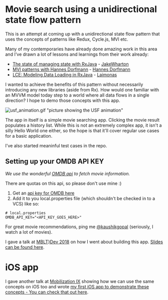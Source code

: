 # Movie search using a unidirectional state flow pattern

This is an attempt at coming up with a unidirectional state flow pattern that uses the concepts
of patterns like Redux, Cycle.js, MVI etc.

Many of my contemporaries have already done amazing work in this area and I've drawn a lot of lessons and learnings from their work already:

* [The state of managing state with RxJava](https://jakewharton.com/the-state-of-managing-state-with-rxjava/) - [JakeWharton](https://twitter.com/JakeWharton)
* [MVI patterns with Hannes Dorfmann](http://fragmentedpodcast.com/episodes/103/) - [Hannes Dorfmann](https://twitter.com/sockeqwe)
* [LCE: Modeling Data Loading in RxJava](https://tech.instacart.com/lce-modeling-data-loading-in-rxjava-b798ac98d80) - [Laimonas](https://twitter.com/ThatLime)

I wanted to achieve the benefits of this pattern without necessarily introducing any new libraries
(aside from Rx). How would one familiar with an MVVM model today step to a world where all data flows in a single direction? I hope to demo those concepts with this app.

![usf_animation.gif "picture showing the USF animation"](usf_animation.gif)


The app in itself is a simple movie searching app. Clicking the movie result populates a history list. While this is not an extremely complex app, it isn't a silly Hello World one either, so the hope is that it'll cover regular use cases for a basic application.

I've also started meaninful test cases in the repo.


## Setting up your OMDB API KEY

_We use the wonderful [OMDB api](http://www.omdbapi.com) to fetch movie information._

There are quotas on this api, so please don't use mine :)

1. Get an [api key for OMDB here](http://www.omdbapi.com/apikey.aspx)
2. Add it to you local.properties file (which shouldn't be checked in to a VCS) like so:

```
# local.properties
OMDB_API_KEY="<API_KEY_GOES_HERE>"
```

For great movie recommendations, ping me [@kaushikgopal](https://twitter.com/kaushikgopal) (seriously, I watch a lot of movies).

I gave a talk at [MBLT}Dev 2018](https://twitter.com/mbltdev) on how I went about building this app. [Slides can be found here](https://speakerdeck.com/kaushikgopal/unidirectional-state-flow-patterns-a-refactoring-story).

# iOS app

I gave another talk at [Mobilization IX](https://twitter.com/mobilizationpl/status/1184008559157219328?s=20) showing how we can use the same concepts on iOS too and wrote [my first iOS app to demonstrate these concepts - You can check that out here](https://github.com/kaushikgopal/movies-usf-ios).
